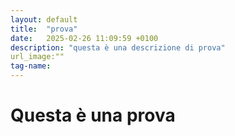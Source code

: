 ```yaml
---
layout: default
title:  "prova"
date:   2025-02-26 11:09:59 +0100
description: "questa è una descrizione di prova"
url_image:""
tag-name:
---
```


# Questa è una prova